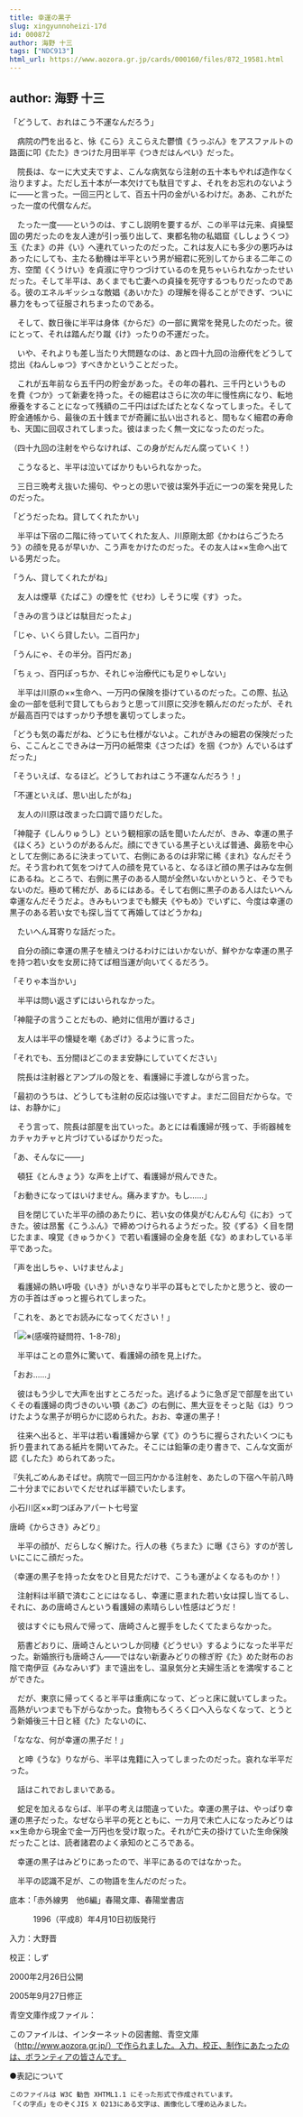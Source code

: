 ```yaml
---
title: 幸運の黒子
slug: xingyunnoheizi-17d
id: 000872
author: 海野 十三
tags: ["NDC913"]
html_url: https://www.aozora.gr.jp/cards/000160/files/872_19581.html
---
```


## author: 海野 十三

「どうして、おれはこう不運なんだろう」

　病院の門を出ると、怺《こら》えこらえた鬱憤《うっぷん》をアスファルトの路面に叩《たた》きつけた月田半平《つきだはんぺい》だった。

　院長は、なーに大丈夫ですよ、こんな病気なら注射の五十本もやれば造作なく治りますよ。ただし五十本が一本欠けても駄目ですよ、それをお忘れのないように――と言った。一回三円として、百五十円の金がいるわけだ。ああ、これがたった一度の代償なんだ。

　たった一度――というのは、すこし説明を要するが、この半平は元来、貞操堅固の男だったのを友人達が引っ張り出して、東都名物の私娼窟《ししょうくつ》玉《たま》の井《い》へ連れていったのだった。これは友人にも多少の悪巧みはあったにしても、主たる動機は半平という男が細君に死別してからまる二年この方、空閨《くうけい》を貞淑に守りつづけているのを見ちゃいられなかったせいだった。そして半平は、あくまでも亡妻への貞操を死守するつもりだったのである。彼のエネルギッシュな敵娼《あいかた》の理解を得ることができず、ついに暴力をもって征服されちまったのである。

　そして、数日後に半平は身体《からだ》の一部に異常を発見したのだった。彼にとって、それは踏んだり蹴《け》ったりの不運だった。

　いや、それよりも差し当たり大問題なのは、あと四十九回の治療代をどうして捻出《ねんしゅつ》すべきかということだった。

　これが五年前なら五千円の貯金があった。その年の暮れ、三千円というものを費《つか》って新妻を持った。その細君はさらに次の年に慢性病になり、転地療養をすることになって残額の二千円はばたばたとなくなってしまった。そして貯金通帳から、最後の五十銭までが奇麗に払い出されると、間もなく細君の寿命も、天国に回収されてしまった。彼はまったく無一文になったのだった。

（四十九回の注射をやらなければ、この身がだんだん腐っていく！）

　こうなると、半平は泣いてばかりもいられなかった。

　三日三晩考え抜いた揚句、やっとの思いで彼は案外手近に一つの案を発見したのだった。



「どうだったね。貸してくれたかい」

　半平は下宿の二階に待っていてくれた友人、川原剛太郎《かわはらごうたろう》の顔を見るが早いか、こう声をかけたのだった。その友人は××生命へ出ている男だった。

「うん、貸してくれたがね」

　友人は煙草《たばこ》の煙を忙《せわ》しそうに喫《す》った。

「きみの言うほどは駄目だったよ」

「じゃ、いくら貸したい。二百円か」

「うんにゃ、その半分。百円だあ」

「ちぇっ、百円ぽっちか、それじゃ治療代にも足りゃしない」

　半平は川原の××生命へ、一万円の保険を掛けているのだった。この際、払込金の一部を低利で貸してもらおうと思って川原に交渉を頼んだのだったが、それが最高百円ではすっかり予想を裏切ってしまった。

「どうも気の毒だがね、どうにも仕様がないよ。これがきみの細君の保険だったら、ここんとこできみは一万円の紙幣束《さつたば》を掴《つか》んでいるはずだった」

「そういえば、なるほど。どうしておれはこう不運なんだろう！」

「不運といえば、思い出したがね」

　友人の川原は改まった口調で語りだした。

「神龍子《しんりゅうし》という観相家の話を聞いたんだが、きみ、幸運の黒子《ほくろ》というのがあるんだ。顔にできている黒子といえば普通、鼻筋を中心として左側にあるに決まっていて、右側にあるのは非常に稀《まれ》なんだそうだ。そう言われて気をつけて人の顔を見ていると、なるほど顔の黒子はみな左側にあるね。ところで、右側に黒子のある人間が全然いないかというと、そうでもないのだ。極めて稀だが、あるにはある。そして右側に黒子のある人はたいへん幸運なんだそうだよ。きみもいつまでも鰥夫《やもめ》でいずに、今度は幸運の黒子のある若い女でも探し当てて再婚してはどうかね」

　たいへん耳寄りな話だった。

　自分の顔に幸運の黒子を植えつけるわけにはいかないが、鮮やかな幸運の黒子を持つ若い女を女房に持てば相当運が向いてくるだろう。

「そりゃ本当かい」

　半平は問い返さずにはいられなかった。

「神龍子の言うことだもの、絶対に信用が置けるさ」

　友人は半平の懐疑を嘲《あざけ》るように言った。



「それでも、五分間ほどこのまま安静にしていてください」

　院長は注射器とアンプルの殻とを、看護婦に手渡しながら言った。

「最初のうちは、どうしても注射の反応は強いですよ。まだ二回目だからな。では、お静かに」

　そう言って、院長は部屋を出ていった。あとには看護婦が残って、手術器械をカチャカチャと片づけているばかりだった。

「あ、そんなに――」

　頓狂《とんきょう》な声を上げて、看護婦が飛んできた。

「お動きになってはいけません。痛みますか。もし……」

　目を閉じていた半平の顔のあたりに、若い女の体臭がむんむん匂《にお》ってきた。彼は昂奮《こうふん》で締めつけられるようだった。狡《ずる》く目を閉じたまま、嗅覚《きゅうかく》で若い看護婦の全身を舐《な》めまわしている半平であった。

「声を出しちゃ、いけませんよ」

　看護婦の熱い呼吸《いき》がいきなり半平の耳もとでしたかと思うと、彼の一方の手首はぎゅっと握られてしまった。

「これを、あとでお読みになってください！」

「![※(感嘆符疑問符、1-8-78)](https://www.aozora.gr.jp/cards/000160/files/../../../gaiji/1-08/1-08-78.png)」

　半平はことの意外に驚いて、看護婦の顔を見上げた。

「おお……」

　彼はもう少しで大声を出すところだった。逃げるように急ぎ足で部屋を出ていくその看護婦の肉づきのいい顎《あご》の右側に、黒大豆をそっと貼《は》りつけたような黒子が明らかに認められた。おお、幸運の黒子！

　往来へ出ると、半平は若い看護婦から掌《て》のうちに握らされたいくつにも折り畳まれてある紙片を開いてみた。そこには鉛筆の走り書きで、こんな文面が認《したた》められてあった。

『失礼ごめんあそばせ。病院で一回三円かかる注射を、あたしの下宿へ午前八時二十分までにおいでくだせれば半額でいたします。

小石川区××町つぼみアパート七号室

唐崎《からさき》みどり』



　半平の顔が、だらしなく解けた。行人の巷《ちまた》に曝《さら》すのが苦しいにこにこ顔だった。

（幸運の黒子を持った女をひと目見ただけで、こうも運がよくなるものか！）

　注射料は半額で済むことにはなるし、幸運に恵まれた若い女は探し当てるし、それに、あの唐崎さんという看護婦の素晴らしい性感はどうだ！

　彼はすぐにも飛んで帰って、唐崎さんと握手をしたくてたまらなかった。



　筋書どおりに、唐崎さんといつしか同棲《どうせい》するようになった半平だった。新婚旅行も唐崎さん――ではない新妻みどりの稼ぎ貯《た》めた財布のお陰で南伊豆《みなみいず》まで遠出をし、温泉気分と夫婦生活とを満喫することができた。

　だが、東京に帰ってくると半平は重病になって、どっと床に就いてしまった。高熱がいつまでも下がらなかった。食物もろくろく口へ入らなくなって、とうとう新婚後三十日と経《た》たないのに、

「ななな、何が幸運の黒子だ！」

　と呻《うな》りながら、半平は鬼籍に入ってしまったのだった。哀れな半平だった。

　話はこれでおしまいである。



　蛇足を加えるならば、半平の考えは間違っていた。幸運の黒子は、やっぱり幸運の黒子だった。なぜなら半平の死とともに、一カ月で未亡人になったみどりは××生命から現金で金一万円也を受け取った。それが亡夫の掛けていた生命保険だったことは、読者諸君のよく承知のところである。

　幸運の黒子はみどりにあったので、半平にあるのではなかった。

　半平の認識不足が、この物語を生んだのだった。













底本：「赤外線男　他6編」春陽文庫、春陽堂書店


　　　1996（平成8）年4月10日初版発行

入力：大野晋

校正：しず

2000年2月26日公開

2005年9月27日修正

青空文庫作成ファイル：

このファイルは、インターネットの図書館、青空文庫（http://www.aozora.gr.jp/）で作られました。入力、校正、制作にあたったのは、ボランティアの皆さんです。









●表記について


	このファイルは W3C 勧告 XHTML1.1 にそった形式で作成されています。
	「くの字点」をのぞくJIS X 0213にある文字は、画像化して埋め込みました。